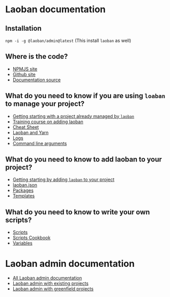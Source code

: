 # Laoban documentation

## Installation

`npm -i -g @laoban/admin@latest`
(This install `laoban` as well)

## Where is the code?

* [NPMJS site](https://www.npmjs.com/package/laoban)
* [Github site](https://github.com/laoban-github/laoban)
* [Documentation source](https://github.com/laoban-dev/laoban)

## What do you need to know if you are using `loaban` to manage your project?

* [Getting starting with a project already managed by `laoban`](https://laoban.dev/laoban/LAOBAN.EXISTING.html)
* [Training course on adding laoban](training/EXISTING.md)
* [Cheat Sheet](laoban/CHEATSHEET.md)
* [Laoban and Yarn](laoban/YARN.md)
* [Logs](laoban/LOGS.md)
* [Command line arguments](laoban/COMMAND.LINE.ARGUMENTS.md)

## What do you need to know to add laoban to your project?
* [Getting starting by adding `laoban` to your project](https://laoban.dev//laoban/GETTING.STARTED.html)
* [laoban.json](laoban/LAOBAN.JSON.md)
* [Packages](laoban/PACKAGES.md)
* [Templates](laoban/TEMPLATES.md)

## What do you need to know to write your own scripts?

* [Scripts](laoban/SCRIPTS.md)
* [Scripts Cookbook](laoban/SCRIPTS_COOKBOOK.md)
* [Variables](laoban/VARIABLES.md)

# Laoban admin documentation
* [All Laoban admin documentation](laoban-admin/DOCUMENTATION.md)
* [Laoban admin with existing projects](laoban-admin/Existing.md)
* [Laoban admin with greenfield projects](laoban-admin/Greenfield.md)
